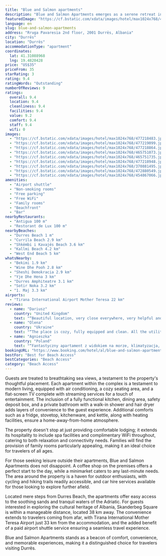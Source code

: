 ```yaml
---
title: "Blue and Salmon apartments"
description: "Blue and Salmon Apartments emerges as a serene retreat in the vibrant heart of Durrës, offering guests an unparalleled blend of comfort and convenience with its prime beachfront location."
featuredImage: "https://cf.bstatic.com/xdata/images/hotel/max1024x768/477218483.jpg?k=0732ee175f1e9e6d7d14765601bfd818c3e4345fe0b5d9f965e6a7759dbf6632&o=&hp=1"
language: en
slug: blue-and-salmon-apartments
address: "Rruga Pavaresia 2nd floor, 2001 Durrës, Albania"
city: "Durrës"
location: "Durrës"
accommodationType: "apartment"
coordinates:
  lat: 41.31088968
  lng: 19.4820428
price: "US$35"
priceFrom: 35
starRating: 3
rating: 9.4
ratingWords: "Outstanding"
numberOfReviews: 9
ratings:
  overall: 9.4
  location: 9.4
  cleanliness: 9.4
  facilities: 9.4
  value: 9.2
  comfort: 9.4
  staff: 9.4
  wifi: 0
images:
  - "https://cf.bstatic.com/xdata/images/hotel/max1024x768/477218483.jpg?k=0732ee175f1e9e6d7d14765601bfd818c3e4345fe0b5d9f965e6a7759dbf6632&o=&hp=1"
  - "https://cf.bstatic.com/xdata/images/hotel/max1024x768/477219099.jpg?k=8067852cedeb500a861a3d2047f8400d7306b83e194061bda1c00ceadef1fda5&o=&hp=1"
  - "https://cf.bstatic.com/xdata/images/hotel/max1024x768/477218864.jpg?k=ceb17ef66a6663c4e3afc3ddd6ac876de0b5d01532a1e9a5ca19e3bf64f69fb6&o=&hp=1"
  - "https://cf.bstatic.com/xdata/images/hotel/max1024x768/465751073.jpg?k=9309345dc610c1790cdfb89e5a98aafc6532170428acbd70ddc326633a9c7238&o=&hp=1"
  - "https://cf.bstatic.com/xdata/images/hotel/max1024x768/465751735.jpg?k=5560e0d03573714fea561fa91a07e1bcfa94437f1c856922d9938235b708c9b4&o=&hp=1"
  - "https://cf.bstatic.com/xdata/images/hotel/max1024x768/477218948.jpg?k=9961365a1daaf82d4a734fc8f6368f930d57d24de9742277e89fc79afe51fca3&o=&hp=1"
  - "https://cf.bstatic.com/xdata/images/hotel/max1024x768/370881495.jpg?k=f4c9c1dec0c6a3316c3f0520873aba7cf00e2a489007cc582ced13d05315b12b&o=&hp=1"
  - "https://cf.bstatic.com/xdata/images/hotel/max1024x768/472880549.jpg?k=5cc09e922b19b1abaa39253402c162e7157c56ac7ee236a87b5cae001291b956&o=&hp=1"
  - "https://cf.bstatic.com/xdata/images/hotel/max1024x768/454867066.jpg?k=5938c9a755d261f473f21d84ee932577b70fcffaf2a003f7333bc0fa2cec93ca&o=&hp=1"
amenities:
  - "Airport shuttle"
  - "Non-smoking rooms"
  - "Free parking"
  - "Free WiFi"
  - "Family rooms"
  - "Beachfront"
  - "Bar"
nearbyRestaurants:
  - "Antigua 100 m"
  - "Restorant de Lux 100 m"
nearbyBeaches:
  - "Durres Beach 1 m"
  - "Currila Beach 2.9 km"
  - "Shkëmbi i Kavajës Beach 3.6 km"
  - "Kallmi Beach 4.2 km"
  - "West End Beach 5 km"
whatsNearby:
  - "Bekimi 1.9 km"
  - "Wine Dhe Pooh 2.8 km"
  - "Sheshi Demokracia 2.9 km"
  - "Yje Dhe Hena 3 km"
  - "Durres Amphiteatre 3.1 km"
  - "Sotir Noka 3.2 km"
  - "1. Maj 3.3 km"
airports:
  - "Tirana International Airport Mother Teresa 22 km"
reviews:
  - name: "Dariusz"
    country: "United Kingdom"
    text: "“Beautiful location, very close everywhere, very helpful and kind host Aurel”"
  - name: "Olena"
    country: "Ukraine"
    text: "“The place is cozy, fully equipped and clean. All the utilities are in place, and you really see the beach from your window! The big balcony allows to chill in the evening. Overall this has been my first trip to Durres and I was not sure whether...”"
  - name: "Agnieszka"
    country: "Poland"
    text: "“Fantastyczny apartament z widokiem na morze, klimatyzacja, miły właściciel. Knajpki na każdym kroku, dobra bazą wypadowa do zwiedzania.”"
bookingURL: "https://www.booking.com/hotel/al/blue-and-salmon-apartments.en-gb.html?aid=8035640"
bestFor: "Best for Beach Access"
bestCategories: "Beach Access"
category: "Beach Access"
---
```


Guests are treated to breathtaking sea views, a testament to the property's thoughtful placement. Each apartment within the complex is a testament to modern living, equipped with air conditioning, a cozy seating area, and a flat-screen TV complete with streaming services for a touch of entertainment. The inclusion of a fully functional kitchen, dining area, safety deposit box, and a private bathroom with a walk-in shower and hair dryer adds layers of convenience to the guest experience. Additional comforts such as a fridge, stovetop, kitchenware, and kettle, along with heating facilities, ensure a home-away-from-home atmosphere.

The property doesn't stop at just providing comfortable lodging; it extends its hospitality to include spa facilities and complimentary WiFi throughout, catering to both relaxation and connectivity needs. Families will find the provision of family rooms particularly appealing, making it an ideal choice for travelers of all ages.

For those seeking leisure outside their apartments, Blue and Salmon Apartments does not disappoint. A coffee shop on the premises offers a perfect start to the day, while a minimarket caters to any last-minute needs. The area around the property is a haven for outdoor enthusiasts, with cycling and hiking trails readily accessible, and car hire services available for those looking to explore further afield.

Located mere steps from Durres Beach, the apartments offer easy access to the soothing sands and tranquil waters of the Adriatic. For guests interested in exploring the cultural heritage of Albania, Skanderbeg Square is within a manageable distance, located 38 km away. The convenience extends to travelers coming from afar, with Tirana International Mother Teresa Airport just 33 km from the accommodation, and the added benefit of a paid airport shuttle service ensuring a seamless travel experience.

Blue and Salmon Apartments stands as a beacon of comfort, convenience, and memorable experiences, making it a distinguished choice for travelers visiting Durrës.
